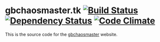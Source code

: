 # gbchaosmaster.tk [![Build Status](https://secure.travis-ci.org/gbchaosmaster/gbchaosmaster.png)](http://travis-ci.org/gbchaosmaster/gbchaosmaster) [![Dependency Status](https://gemnasium.com/gbchaosmaster/gbchaosmaster.png)](https://gemnasium.com/gbchaosmaster/gbchaosmaster) [![Code Climate](https://codeclimate.com/badge.png)](https://codeclimate.com/github/gbchaosmaster/gbchaosmaster)

This is the source code for the [gbchaosmaster](http://gbchaosmaster.tk/)
website.
